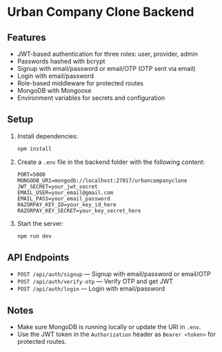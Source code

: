 # Urban Company Clone Backend

## Features
- JWT-based authentication for three roles: user, provider, admin
- Passwords hashed with bcrypt
- Signup with email/password or email/OTP (OTP sent via email)
- Login with email/password
- Role-based middleware for protected routes
- MongoDB with Mongoose
- Environment variables for secrets and configuration

## Setup
1. Install dependencies:
   ```bash
   npm install
   ```
2. Create a `.env` file in the backend folder with the following content:
   ```env
   PORT=5000
   MONGODB_URI=mongodb://localhost:27017/urbancompanyclone
   JWT_SECRET=your_jwt_secret
   EMAIL_USER=your_email@gmail.com
   EMAIL_PASS=your_email_password
   RAZORPAY_KEY_ID=your_key_id_here
   RAZORPAY_KEY_SECRET=your_key_secret_here
   ```
3. Start the server:
   ```bash
   npm run dev
   ```

## API Endpoints
- `POST /api/auth/signup` — Signup with email/password or email/OTP
- `POST /api/auth/verify-otp` — Verify OTP and get JWT
- `POST /api/auth/login` — Login with email/password

## Notes
- Make sure MongoDB is running locally or update the URI in `.env`.
- Use the JWT token in the `Authorization` header as `Bearer <token>` for protected routes. 